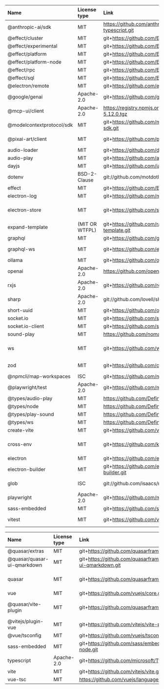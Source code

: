 | Name                      | License type   | Link                                                           | Installed version | Author                                                        |
| :------------------------ | :------------- | :------------------------------------------------------------- | :---------------- | :------------------------------------------------------------ |
| @anthropic-ai/sdk         | MIT            | https://github.com/anthropics/anthropic-sdk-typescript.git     | 0.60.0            | Anthropic <support@anthropic.com>                             |
| @effect/cluster           | MIT            | git+https://github.com/Effect-TS/effect.git                    | 0.46.0            | n/a                                                           |
| @effect/experimental      | MIT            | git+https://github.com/Effect-TS/effect.git                    | 0.54.0            | n/a                                                           |
| @effect/platform          | MIT            | git+https://github.com/Effect-TS/effect.git                    | 0.90.0            | n/a                                                           |
| @effect/platform-node     | MIT            | git+https://github.com/Effect-TS/effect.git                    | 0.94.0            | n/a                                                           |
| @effect/rpc               | MIT            | git+https://github.com/Effect-TS/effect.git                    | 0.68.0            | n/a                                                           |
| @effect/sql               | MIT            | git+https://github.com/Effect-TS/effect.git                    | 0.44.0            | n/a                                                           |
| @electron/remote          | MIT            | git+https://github.com/electron/remote.git                     | 2.1.3             | n/a                                                           |
| @google/genai             | Apache-2.0     | git+https://github.com/googleapis/js-genai.git                 | 1.11.0            |                                                               |
| @mcp-ui/client            | Apache-2.0     | https://registry.npmjs.org/@mcp-ui/client/-/client-5.12.0.tgz  | 5.6.2             | n/a                                                           |
| @modelcontextprotocol/sdk | MIT            | git+https://github.com/modelcontextprotocol/typescript-sdk.git | 1.17.2            | Anthropic, PBC (https://anthropic.com)                        |
| @pixai-art/client         | MIT            | git+https://github.com/pixai-art/pixai-client-js.git           | 0.4.0             | Andy Frank <fandy0726@gmail.com>                              |
| audio-loader              | MIT            | git+https://github.com/danigb/audio-loader.git                 | 1.0.3             | danigb <danigb@gmail.com>                                     |
| audio-play                | MIT            | git+https://github.com/audiojs/audio-play.git                  | 2.3.1             | ΔY <dfcreative@gmail.com>                                     |
| dayjs                     | MIT            | git+https://github.com/iamkun/dayjs.git                        | 1.11.13           | iamkun                                                        |
| dotenv                    | BSD-2-Clause   | git://github.com/motdotla/dotenv.git                           | 17.2.1            | n/a                                                           |
| effect                    | MIT            | git+https://github.com/Effect-TS/effect.git                    | 3.17.6            | n/a                                                           |
| electron-log              | MIT            | git+https://github.com/megahertz/electron-log.git              | 5.4.1             | Alexey Prokhorov                                              |
| electron-store            | MIT            | git+https://github.com/sindresorhus/electron-store.git         | 10.1.0            | Sindre Sorhus sindresorhus@gmail.com https://sindresorhus.com |
| expand-template           | (MIT OR WTFPL) | git+https://github.com/ralphtheninja/expand-template.git       | 2.0.3             | LM <ralphtheninja@riseup.net>                                 |
| graphql                   | MIT            | git+https://github.com/graphql/graphql-js.git                  | 16.11.0           | n/a                                                           |
| graphql-ws                | MIT            | git+https://github.com/enisdenjo/graphql-ws.git                | 5.16.2            | Denis Badurina <badurinadenis@gmail.com>                      |
| ollama                    | MIT            | git+https://github.com/ollama/ollama-js.git                    | 0.5.18            | Saul Boyd                                                     |
| openai                    | Apache-2.0     | https://github.com/openai/openai-node.git                      | 5.12.2            | OpenAI <support@openai.com>                                   |
| rxjs                      | Apache-2.0     | git+https://github.com/reactivex/rxjs.git                      | 7.8.2             | Ben Lesh <ben@benlesh.com>                                    |
| sharp                     | Apache-2.0     | git://github.com/lovell/sharp.git                              | 0.34.3            | Lovell Fuller <npm@lovell.info>                               |
| short-uuid                | MIT            | git+https://github.com/oculus42/short-uuid.git                 | 5.2.0             | Samuel Rouse                                                  |
| socket.io                 | MIT            | git+https://github.com/socketio/socket.io.git                  | 4.8.1             | n/a                                                           |
| socket.io-client          | MIT            | git+https://github.com/socketio/socket.io.git                  | 4.8.1             | n/a                                                           |
| sound-play                | MIT            | https://github.com/nomadhoc/sound-play.git                     | 1.1.0             | nomadhoc                                                      |
| ws                        | MIT            | git+https://github.com/websockets/ws.git                       | 8.18.3            | Einar Otto Stangvik <einaros@gmail.com> (http://2x.io)        |
| zod                       | MIT            | git+https://github.com/colinhacks/zod.git                      | 3.25.76           | Colin McDonnell <zod@colinhacks.com>                          |
| @npmcli/map-workspaces    | ISC            | git+https://github.com/npm/map-workspaces.git                  | 4.0.2             | GitHub Inc.                                                   |
| @playwright/test          | Apache-2.0     | git+https://github.com/microsoft/playwright.git                | 1.54.1            | Microsoft Corporation                                         |
| @types/audio-play         | MIT            | https://github.com/DefinitelyTyped/DefinitelyTyped.git         | 2.3.2             | n/a                                                           |
| @types/node               | MIT            | https://github.com/DefinitelyTyped/DefinitelyTyped.git         | 24.1.0            | n/a                                                           |
| @types/play-sound         | MIT            | https://github.com/DefinitelyTyped/DefinitelyTyped.git         | 1.1.2             | n/a                                                           |
| @types/ws                 | MIT            | https://github.com/DefinitelyTyped/DefinitelyTyped.git         | 8.18.1            | n/a                                                           |
| create-vite               | MIT            | git+https://github.com/vitejs/vite.git                         | 7.0.3             | Evan You                                                      |
| cross-env                 | MIT            | git+https://github.com/kentcdodds/cross-env.git                | 10.0.0            | Kent C. Dodds <me@kentcdodds.com> (https://kentcdodds.com)    |
| electron                  | MIT            | git+https://github.com/electron/electron.git                   | 37.2.4            | Electron Community                                            |
| electron-builder          | MIT            | git+https://github.com/electron-userland/electron-builder.git  | 26.0.12           | Vladimir Krivosheev                                           |
| glob                      | ISC            | git://github.com/isaacs/node-glob.git                          | 11.0.3            | Isaac Z. Schlueter <i@izs.me> (https://blog.izs.me/)          |
| playwright                | Apache-2.0     | git+https://github.com/microsoft/playwright.git                | 1.54.1            | Microsoft Corporation                                         |
| sass-embedded             | MIT            | git+https://github.com/sass/embedded-host-node.git             | 1.89.2            | Google Inc.                                                   |
| vitest                    | MIT            | git+https://github.com/vitest-dev/vitest.git                   | 3.2.4             | Anthony Fu <anthonyfu117@hotmail.com>                         |

| Name                        | License type | Link                                                           | Installed version | Author                                                                         |
| :-------------------------- | :----------- | :------------------------------------------------------------- | :---------------- | :----------------------------------------------------------------------------- |
| @quasar/extras              | MIT          | git+https://github.com/quasarframework/quasar.git              | 1.17.0            | Razvan Stoenescu                                                               |
| @quasar/quasar-ui-qmarkdown | MIT          | git+https://github.com/quasarframework/quasar-ui-qmarkdown.git | 2.0.5             | Jeff Galbraith <jeff@quasar.dev>                                               |
| quasar                      | MIT          | git+https://github.com/quasarframework/quasar.git              | 2.18.2            | Razvan Stoenescu razvan.stoenescu@gmail.com https://quasar.dev                 |
| vue                         | MIT          | git+https://github.com/vuejs/core.git                          | 3.5.18            | Evan You                                                                       |
| @quasar/vite-plugin         | MIT          | git+https://github.com/quasarframework/quasar.git              | 1.10.0            | Razvan Stoenescu razvan.stoenescu@gmail.com https://github.com/quasarframework |
| @vitejs/plugin-vue          | MIT          | git+https://github.com/vitejs/vite-plugin-vue.git              | 6.0.0             | Evan You                                                                       |
| @vue/tsconfig               | MIT          | git+https://github.com/vuejs/tsconfig.git                      | 0.7.0             | Haoqun Jiang <npm@haoqun.me>                                                   |
| sass-embedded               | MIT          | git+https://github.com/sass/embedded-host-node.git             | 1.89.2            | Google Inc.                                                                    |
| typescript                  | Apache-2.0   | git+https://github.com/microsoft/TypeScript.git                | 5.8.3             | Microsoft Corp.                                                                |
| vite                        | MIT          | git+https://github.com/vitejs/vite.git                         | 7.0.5             | Evan You                                                                       |
| vue-tsc                     | MIT          | https://github.com/vuejs/language-tools.git                    | 2.2.12            | n/a                                                                            |

